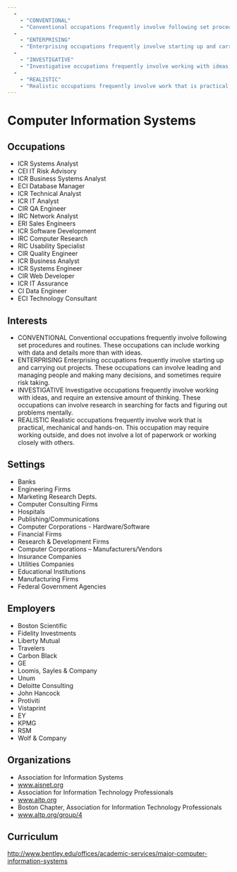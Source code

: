 ```yaml
---
  - 
    - "CONVENTIONAL"
    - "Conventional occupations frequently involve following set procedures and routines. These occupations can include working with data and details more than with ideas."
  - 
    - "ENTERPRISING"
    - "Enterprising occupations frequently involve starting up and carrying out projects. These occupations can involve leading and managing people and making many decisions, and sometimes require risk taking."
  - 
    - "INVESTIGATIVE"
    - "Investigative occupations frequently involve working with ideas, and require an extensive amount of thinking. These occupations can involve research in searching for facts and figuring out problems mentally."
  - 
    - "REALISTIC"
    - "Realistic occupations frequently involve work that is practical, mechanical and hands-on. This occupation may require working outside, and does not involve a lot of paperwork or working closely with others."
---
```

# Computer Information Systems

## Occupations


 - ICR
    Systems Analyst
 - CEI
    IT Risk Advisory
 - ICR
    Business Systems Analyst
 - ECI
    Database Manager
 - ICR
    Technical Analyst
 - ICR
    IT Analyst
 - CIR
    QA Engineer
 - IRC
    Network Analyst
 - ERI
    Sales Engineers
 - ICR
    Software Development
 - IRC
    Computer Research
 - RIC
    Usability Specialist
 - CIR
    Quality Engineer
 - ICR
    Business  Analyst
 - ICR
    Systems Engineer
 - CIR
    Web Developer
 - ICR
    IT Assurance
 - CI
    Data Engineer
 - ECI
    Technology Consultant

## Interests


 - CONVENTIONAL
    Conventional occupations frequently involve following set procedures and routines. These occupations can include working with data and details more than with ideas.
 - ENTERPRISING
    Enterprising occupations frequently involve starting up and carrying out projects. These occupations can involve leading and managing people and making many decisions, and sometimes require risk taking.
 - INVESTIGATIVE
    Investigative occupations frequently involve working with ideas, and require an extensive amount of thinking. These occupations can involve research in searching for facts and figuring out problems mentally.
 - REALISTIC
    Realistic occupations frequently involve work that is practical, mechanical and hands-on. This occupation may require working outside, and does not involve a lot of paperwork or working closely with others.

## Settings


 - Banks
 - Engineering Firms
 - Marketing Research Depts.
 - Computer Consulting Firms
 - Hospitals
 - Publishing/Communications
 - Computer Corporations - Hardware/Software   
 - Financial Firms
 - Research & Development Firms
 - Computer Corporations – Manufacturers/Vendors
 - Insurance Companies
 - Utilities Companies
 - Educational Institutions
 - Manufacturing Firms
 - Federal Government Agencies

## Employers


 - Boston Scientific
 - Fidelity Investments
 - Liberty Mutual
 - Travelers
 - Carbon Black
 - GE
 - Loomis, Sayles & Company
 - Unum
 - Deloitte Consulting
 - John Hancock
 - Protiviti
 - Vistaprint
 - EY
 - KPMG
 - RSM
 - Wolf & Company

## Organizations


 - Association for Information Systems
 - www.aisnet.org
 - Association for  Information Technology Professionals
 - www.aitp.org
 - Boston Chapter, Association for Information Technology Professionals
 - www.altp.org/group/4

## Curriculum


http://www.bentley.edu/offices/academic-services/major-computer-information-systems
